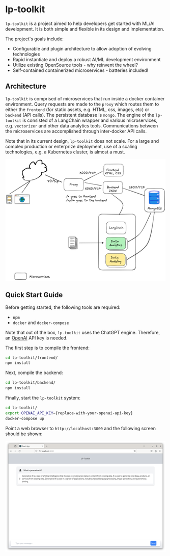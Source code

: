 # lp-toolkit

`lp-toolkit` is a project aimed to help developers get started with ML/AI development. It is both simple and flexible in its design and implementation.  

The project's goals include:

- Configurable and plugin architecture to allow adoption of evolving technologies
- Rapid instantiate and deploy a robust AI/ML development environment
- Utilize existing OpenSource tools - why reinvent the wheel?
- Self-contained containerized microservices - batteries included!

## Architecture

`lp-toolkit` is comprised of microservices that run inside a docker container environment.  Query requests are made to the `proxy` which routes them to either the `frontend` (for static assets, e.g. HTML, css, images, etc) or `backend` (API calls).  The persistent database is `mongo`.  The engine of the `lp-toolkit` is consisted of a LangChain wrapper and various microservices, e.g. `vectorizer` and other data analytics tools.  Communications between the microservices are accomplished through inter-docker API calls.

Note that in its current design, `lp-toolkit` does not scale.  For a large and complex production or enterprize deployment, use of a scaling technologies, e.g. a Kubernetes cluster, is almost a must.

![architecture](resources/lp-toolkit-architecture-2023-12-03.png)

## Quick Start Guide

Before getting started, the following tools are required:

- `npm`
- `docker` and `docker-compose`

Note that out of the box, `lp-toolkit` uses the ChatGPT engine.  Therefore, an [OpenAI](https://openai.com/) API key is needed.  

The first step is to compile the frontend:

```bash
cd lp-toolkit/frontend/
npm install
```

Next, compile the backend:

```bash
cd lp-toolkit/backend/
npm install
```

Finally, start the `lp-toolkit` system:

```bash
cd lp-toolkit/
export OPENAI_API_KEY={replace-with-your-openai-api-key}
docker-compose up
```

Point a web browser to `http://localhost:3000` and the following screen should be shown:

![image](resources/lp-toolkit-initial-window.png)
